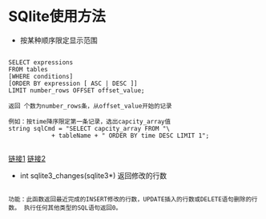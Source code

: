 # SQlite使用方法

- 按某种顺序限定显示范围


``` shell

SELECT expressions
FROM tables
[WHERE conditions]
[ORDER BY expression [ ASC | DESC ]]
LIMIT number_rows OFFSET offset_value;

返回 个数为number_rows条，从offset_value开始的记录

例如：按time降序限定第一条记录，选出capcity_array值
string sqlCmd = "SELECT capcity_array FROM "\
            + tableName + " ORDER BY time DESC LIMIT 1";
			
```
[链接1](https://www.techonthenet.com/sqlite/select_limit.php)
[链接2](http://www.cnblogs.com/wangxingliu/p/3512188.html)

- int sqlite3_changes(sqlite3*) 返回修改的行数

``` shell

功能：此函数返回最近完成的INSERT修改的行数，UPDATE插入的行数或DELETE语句删除的行数。 执行任何其他类型的SQL语句返回0。
			
```